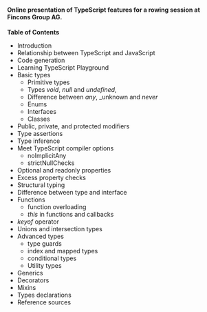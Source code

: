 #### Online presentation of TypeScript features for a rowing session at Fincons Group AG.

__Table of Contents__

* Introduction
* Relationship between TypeScript and JavaScript
* Code generation
* Learning TypeScript Playground
* Basic types
  * Primitive types
  * Types _void_, _null_ and _undefined_,
  * Difference between _any_, _unknown and _never_
  * Enums
  * Interfaces
  * Classes
* Public, private, and protected modifiers
* Type assertions
* Type inference
* Meet TypeScript compiler options
  * noImplicitAny
  * strictNullChecks
* Optional and readonly properties
* Excess property checks
* Structural typing
* Difference between type and interface
* Functions
  * function overloading
  * _this_ in functions and callbacks
* _keyof_ operator
* Unions and intersection types
* Advanced types
  * type guards
  * index and mapped types
  * conditional types
  * Utility types
* Generics
* Decorators
* Mixins
* Types declarations
* Reference sources
